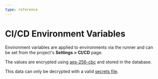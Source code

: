 ```yaml
---
type: reference
---
```


# CI/CD Environment Variables

Environment variables are applied to environments via the runner and can be set from the project's **Settings > CI/CD** page.

The values are encrypted using [aes-256-cbc](https://en.wikipedia.org/wiki/Advanced_Encryption_Standard) and stored in the database.

This data can only be decrypted with a valid [secrets file](../raketasks/backup_restore.md#when-the-secrets-file-is-lost).
